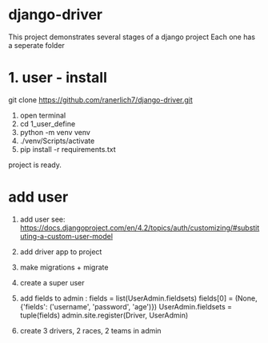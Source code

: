 # django-driver

This project demonstrates several stages of a django project
Each one has a seperate folder

# 1. user - install

git clone https://github.com/ranerlich7/django-driver.git

1. open terminal
2. cd 1_user_define
3. python -m venv venv
4. ./venv/Scripts/activate
5. pip install -r requirements.txt

project is ready.

# add user

1. add user see:
   https://docs.djangoproject.com/en/4.2/topics/auth/customizing/#substituting-a-custom-user-model

2. add driver app to project
3. make migrations + migrate
4. create a super user

5. add fields to admin :
   fields = list(UserAdmin.fieldsets)
   fields[0] = (None, {'fields': ('username', 'password', 'age')})
   UserAdmin.fieldsets = tuple(fields)
   admin.site.register(Driver, UserAdmin)

6. create
   3 drivers, 2 races, 2 teams in admin
